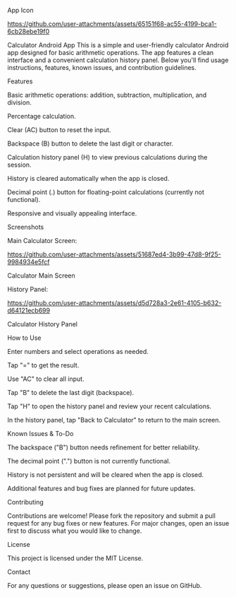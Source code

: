 App Icon 

https://github.com/user-attachments/assets/65151f68-ac55-4199-bca1-6cb28ebe19f0

Calculator Android App
This is a simple and user-friendly calculator Android app designed for basic arithmetic operations. The app features a clean interface and a convenient calculation history panel. Below you'll find usage instructions, features, known issues, and contribution guidelines.

Features

Basic arithmetic operations: addition, subtraction, multiplication, and division.

Percentage calculation.

Clear (AC) button to reset the input.

Backspace (B) button to delete the last digit or character.

Calculation history panel (H) to view previous calculations during the session.

History is cleared automatically when the app is closed.

Decimal point (.) button for floating-point calculations (currently not functional).

Responsive and visually appealing interface.

Screenshots

Main Calculator Screen:

https://github.com/user-attachments/assets/51687ed4-3b99-47d8-9f25-9984934e5fcf

Calculator Main Screen

History Panel:

https://github.com/user-attachments/assets/d5d728a3-2e61-4105-b632-d64121ecb699

Calculator History Panel

How to Use

Enter numbers and select operations as needed.

Tap "=" to get the result.

Use "AC" to clear all input.

Tap "B" to delete the last digit (backspace).

Tap "H" to open the history panel and review your recent calculations.

In the history panel, tap "Back to Calculator" to return to the main screen.

Known Issues & To-Do

The backspace ("B") button needs refinement for better reliability.

The decimal point (".") button is not currently functional.

History is not persistent and will be cleared when the app is closed.

Additional features and bug fixes are planned for future updates.

Contributing

Contributions are welcome! Please fork the repository and submit a pull request for any bug fixes or new features. For major changes, open an issue first to discuss what you would like to change.

License

This project is licensed under the MIT License.

Contact

For any questions or suggestions, please open an issue on GitHub.

